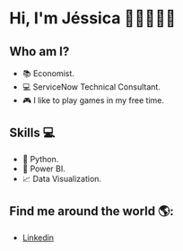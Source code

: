 # **Hi, I'm Jéssica** 👱🏻‍♀️👋🏻

## Who am I? 
* 📚 Economist. 
* 💻 ServiceNow Technical Consultant.
* 🎮 I like to play games in my free time.

## Skills 💻

* 🐍 Python.
* 🧮 Power BI.
* 📈 Data Visualization.

## Find me around the world 🌎:

* [Linkedin](https://www.linkedin.com/in/jéssicamarseille/)
